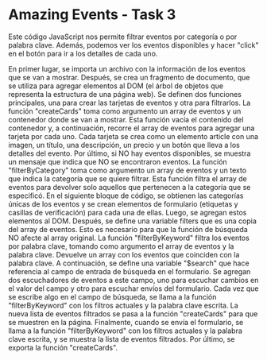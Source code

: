 # Amazing Events - Task 3
Este código JavaScript nos permite filtrar eventos por categoría o por palabra clave.
Además, podemos ver los eventos disponibles y hacer "click" en el botón para ir a los detalles de cada uno.

En primer lugar, se importa un archivo con la información de los eventos que se van a mostrar.
Después, se crea un fragmento de documento, que se utiliza para agregar elementos al DOM (el árbol de objetos que representa la estructura de una página web).
Se definen dos funciones principales, una para crear las tarjetas de eventos y otra para filtrarlos.
La función "createCards" toma como argumento un array de eventos y un contenedor donde se van a mostrar.
Esta función vacía el contenido del contenedor y, a continuación, recorre el array de eventos para agregar una tarjeta por cada uno.
Cada tarjeta se crea como un elemento article con una imagen, un título, una descripción, un precio y un botón que lleva a los detalles del evento.
Por último, si NO hay eventos disponibles, se muestra un mensaje que indica que NO se encontraron eventos.
La función "filterByCategory" toma como argumento un array de eventos y un texto que indica la categoría que se quiere filtrar.
Esta función filtra el array de eventos para devolver solo aquellos que pertenecen a la categoría que se especificó.
En el siguiente bloque de código, se obtienen las categorías únicas de los eventos y se crean elementos de formulario (etiquetas y casillas de verificación) para cada una de ellas.
Luego, se agregan estos elementos al DOM. Después, se define una variable filters que es una copia del array de eventos.
Esto es necesario para que la función de búsqueda NO afecte al array original.
La función "filterByKeyword" filtra los eventos por palabra clave, tomando como argumento el array de eventos y la palabra clave.
Devuelve un array con los eventos que coinciden con la palabra clave.
A continuación, se define una variable "$search" que hace referencia al campo de entrada de búsqueda en el formulario.
Se agregan dos escuchadores de eventos a este campo, uno para escuchar cambios en el valor del campo y otro para escuchar envíos del formulario.
Cada vez que se escribe algo en el campo de búsqueda, se llama a la función "filterByKeyword" con los filtros actuales y la palabra clave escrita.
La nueva lista de eventos filtrados se pasa a la función "createCards" para que se muestren en la página.
Finalmente, cuando se envía el formulario, se llama a la función "filterByKeyword" con los filtros actuales y la palabra clave escrita, y se muestra la lista de eventos filtrados.
Por último, se exporta la función "createCards".
